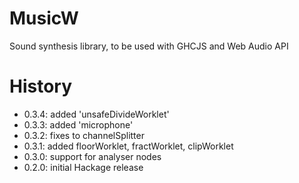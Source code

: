 # MusicW

Sound synthesis library, to be used with GHCJS and Web Audio API  

# History

- 0.3.4: added 'unsafeDivideWorklet'
- 0.3.3: added 'microphone'
- 0.3.2: fixes to channelSplitter
- 0.3.1: added floorWorklet, fractWorklet, clipWorklet
- 0.3.0: support for analyser nodes
- 0.2.0: initial Hackage release
